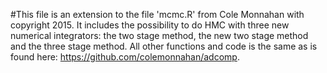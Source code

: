 #This file is an extension to the file 'mcmc.R' from Cole Monnahan with copyright 2015. It includes the possibility to do HMC with three new numerical integrators: the two stage method, the new two stage method and the three stage method. All other functions and code is the same as is found here: https://github.com/colemonnahan/adcomp.
